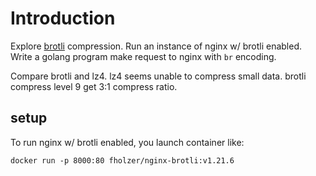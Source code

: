 # Introduction

Explore [brotli][1] compression.
Run an instance of nginx w/ brotli enabled.
Write a golang program make request to nginx with `br` encoding.

Compare brotli and lz4.
lz4 seems unable to compress small data.
brotli compress level 9 get 3:1 compress ratio.


## setup

To run nginx w/ brotli enabled, you launch container like:

    docker run -p 8000:80 fholzer/nginx-brotli:v1.21.6

[1]: https://github.com/google/brotli
